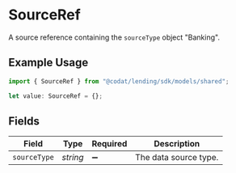 # SourceRef

A source reference containing the `sourceType` object "Banking".

## Example Usage

```typescript
import { SourceRef } from "@codat/lending/sdk/models/shared";

let value: SourceRef = {};
```

## Fields

| Field                 | Type                  | Required              | Description           |
| --------------------- | --------------------- | --------------------- | --------------------- |
| `sourceType`          | *string*              | :heavy_minus_sign:    | The data source type. |